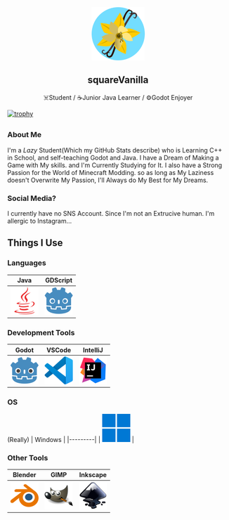 <div align="center">
  <img width="121" src="assets/userProfile.png"  alt="My Github Profile Picture"/>
  <h2 align="center">squareVanilla</h2>
  <p align="center">☠️Student / ☕️Junior Java Learner / ⚙️Godot Enjoyer </p>
</div>

[![trophy](https://github-profile-trophy.vercel.app/?username=gyuka08&no-bg=true&no-frame=true)](https://github.com/ryo-ma/github-profile-trophy)

##

### About Me
I'm a *Lazy* Student(Which my GitHub Stats describe) who is Learning C++ in School, and self-teaching Godot and Java. I have a Dream of Making a Game with My skills. and I'm Currently Studying for It.
I also have a Strong Passion for the World of Minecraft Modding. so as long as My Laziness doesn't Overwrite My Passion, I'll Always do My Best for My Dreams.

### Social Media?
I currently have no SNS Account. Since I'm not an Extrucive human. I'm allergic to Instagram...

## Things I Use

### Languages

| Java | GDScript |
|------|----------|
|  <img src="https://github.com/devicons/devicon/blob/master/icons/java/java-plain.svg" title="Java"  alt="Java" width="64" height="64"/> |  <img src="https://github.com/devicons/devicon/blob/master/icons/godot/godot-plain.svg" title="GDScript"  alt="GDScript" width="64" height="64"/> |

### Development Tools

| Godot | VSCode | IntelliJ |
|-------|--------|----------|
| <img src="https://github.com/devicons/devicon/blob/master/icons/godot/godot-original.svg" title="Godot"  alt="Godot" width="64" height="64"/> | <img src="https://github.com/devicons/devicon/blob/master/icons/vscode/vscode-original.svg" title="VSCode"  alt="VSCode" width="64" height="64"/> | <img src="https://github.com/devicons/devicon/blob/master/icons/intellij/intellij-original.svg" title="IntelliJ"  alt="IntelliJ" width="64" height="64"/> |

### OS
(Really)
| Windows |
|---------|
| <img src="https://github.com/devicons/devicon/blob/master/icons/windows11/windows11-original.svg" title="Windows"  alt="Windows" width="64" height="64"/> |

### Other Tools
| Blender | GIMP | Inkscape |
|---------|------|----------|
| <img src="https://github.com/devicons/devicon/blob/master/icons/blender/blender-original.svg" title="Blender"  alt="Blender" width="64" height="64"/> | <img src="https://github.com/devicons/devicon/blob/master/icons/gimp/gimp-original.svg" title="GIMP"  alt="GIMP" width="64" height="64"/> | <img src="https://github.com/devicons/devicon/blob/master/icons/inkscape/inkscape-original.svg" title="Inkscape"  alt="Inkscape" width="64" height="64"/> |

